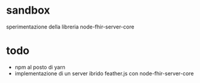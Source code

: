 # sandbox
sperimentazione della libreria node-fhir-server-core

# todo
- npm al posto di yarn
- implementazione di un server ibrido feather.js con node-fhir-server-core